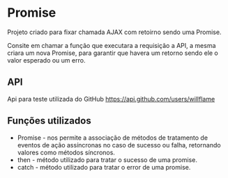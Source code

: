 # Promise

Projeto criado para fixar chamada AJAX com retoirno sendo uma Promise.

Consite em chamar a função que executara a requisição a API, a mesma criara um nova Promise, 
para garantir que havera um retorno sendo ele o valor esperado ou um erro.

## API
Api para teste utilizada do GitHub
https://api.github.com/users/willflame

## Funções utilizados
- Promise - nos permite a associação de métodos de tratamento de eventos de ação assíncronas no caso de sucesso ou falha, retornando valores como métodos síncronos.
- then - método utilizado para tratar o sucesso de uma promise.
- catch - método utilizado para tratar o error de uma promise.